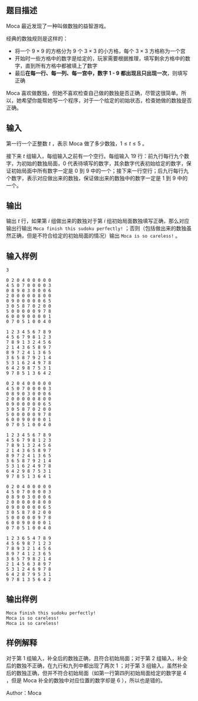 ## 题目描述
Moca 最近发现了一种叫做数独的益智游戏。

经典的数独规则是这样的：

- 将一个 $9 \times 9$ 的方格分为 $9$ 个 $3 \times 3$ 的小方格，每个 $3 \times 3$ 方格称为一个宫
- 开始时一些方格中的数字是给定的，玩家需要根据推理，填写剩余方格中的数字，直到所有方格中都被填上了数字
- 最后**在每一行、每一列、每一宫中，数字 1 - 9 都出现且只出现一次**，则填写正确

Moca 喜欢做数独，但她不喜欢检查自己做的数独是否正确，尽管这很简单。所以，她希望你能帮她写一个程序，对于一个给定的初始状态，检查她做的数独是否正确。
## 输入
第一行一个正整数 $t$ ，表示 Moca 做了多少数独，$1 \le t \le 5$ 。

接下来 $t$ 组输入，每组输入之前有一个空行。每组输入 $19$ 行：前九行每行九个数字，为初始的数独局面，$0$ 代表待填写的数字，其余数字代表初始给定的数字，保证初始局面中所有数字一定是 $0$ 到 $9$ 中的一个；接下来一行空行；后九行每行九个数字，表示对应做出来的数独，保证做出来的数独中的数字一定是 $1$ 到 $9$ 中的一个。
## 输出
输出 $t$ 行，如果第 $i$ 组做出来的数独对于第 $i$ 组初始局面数独填写正确，那么对应输出行输出 `Moca finish this sudoku perfectly!` ；否则（包括做出来的数独虽然正确，但是不符合给定的初始局面的情况）输出 `Moca is so careless!` 。
## 输入样例
    3

    0 2 0 4 0 0 0 0 0
    4 5 0 7 0 0 0 0 3
    0 8 9 0 3 0 0 0 6
    2 0 0 0 0 0 8 0 0
    0 9 0 0 0 0 0 6 5
    3 0 5 8 7 0 2 0 0
    5 0 0 0 0 0 9 7 8
    6 0 0 9 0 0 0 0 1
    0 7 0 5 1 0 0 4 0

    1 2 3 4 5 6 7 8 9
    4 5 6 7 9 8 1 2 3
    7 8 9 1 3 2 4 5 6
    2 1 4 3 6 5 8 9 7
    8 9 7 2 4 1 3 6 5
    3 6 5 8 7 9 2 1 4
    5 3 1 6 2 4 9 7 8
    6 4 2 9 8 7 5 3 1
    9 7 8 5 1 3 6 4 2

    0 2 0 4 0 0 0 0 0
    4 5 0 7 0 0 0 0 3
    0 8 9 0 3 0 0 0 6
    2 0 0 0 0 0 8 0 0
    0 9 0 0 0 0 0 6 5
    3 0 5 8 7 0 2 0 0
    5 0 0 0 0 0 9 7 8
    6 0 0 9 0 0 0 0 1
    0 7 0 5 1 0 0 4 0

    1 2 3 4 5 6 7 8 9
    4 5 6 7 9 8 1 2 3
    7 8 9 1 3 2 4 5 6
    2 1 4 3 6 5 8 9 7
    8 9 7 2 4 1 3 6 5
    3 6 5 8 7 9 2 1 4
    5 3 1 6 2 4 9 7 8
    6 4 2 9 8 7 5 3 1
    9 7 8 5 1 3 6 4 1

    0 2 0 4 0 0 0 0 0
    4 5 0 7 0 0 0 0 3
    0 8 9 0 3 0 0 0 6
    2 0 0 0 0 0 8 0 0
    0 9 0 0 0 0 0 6 5
    3 0 5 8 7 0 2 0 0
    5 0 0 0 0 0 9 7 8
    6 0 0 9 0 0 0 0 1
    0 7 0 5 1 0 0 4 0

    1 2 3 6 5 4 7 8 9
    4 5 6 9 8 7 1 2 3
    7 8 9 3 2 1 4 5 6
    8 9 7 4 1 2 3 6 5
    3 6 5 7 9 8 2 1 4
    2 1 4 5 6 3 8 9 7
    5 3 1 2 4 6 9 7 8
    6 4 2 8 7 9 5 3 1
    9 7 8 1 3 5 6 4 2
## 输出样例
    Moca finish this sudoku perfectly!
    Moca is so careless!
    Moca is so careless!
## 样例解释
对于第 $1$ 组输入，补全后的数独正确，且符合初始局面；对于第 $2$ 组输入，补全后的数独不正确，在九行和九列中都出现了两次 $1$ ；对于第 $3$ 组输入，虽然补全后的数独正确，但并不符合初始局面（如第一行第四列初始局面给定的数字是 $4$ ，但是 Moca 补全的数独中对应位置的数字却是 $6$ ），所以也是错的。

Author：Moca